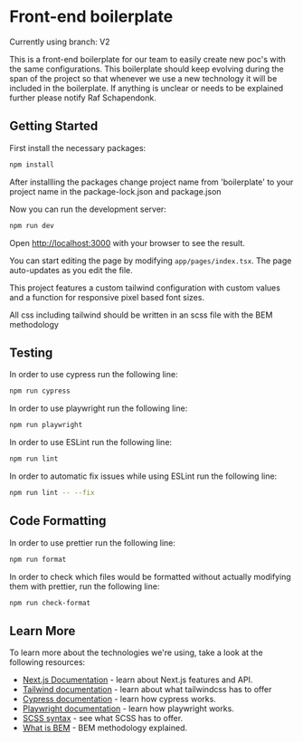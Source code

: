 # Front-end boilerplate

Currently using branch: V2

This is a front-end boilerplate for our team to easily create new poc's with the same configurations. This boilerplate should keep evolving during the span of the project so that whenever we use a new technology it will be included in the boilerplate. If anything is unclear or needs to be explained further please notify Raf Schapendonk.

## Getting Started

First install the necessary packages:

```bash
npm install
```

After installling the packages change project name from 'boilerplate' to your project name in the package-lock.json and package.json

Now you can run the development server:

```bash
npm run dev
```

Open [http://localhost:3000](http://localhost:3000) with your browser to see the result.

You can start editing the page by modifying `app/pages/index.tsx`. The page auto-updates as you edit the file.

This project features a custom tailwind configuration with custom values and a function for responsive pixel based font sizes.

All css including tailwind should be written in an scss file with the BEM methodology

## Testing

In order to use cypress run the following line:

```bash
npm run cypress
```

In order to use playwright run the following line:

```bash
npm run playwright
```

In order to use ESLint run the following line:

```bash
npm run lint
```

In order to automatic fix issues while using ESLint run the following line:

```bash
npm run lint -- --fix
```

## Code Formatting

In order to use prettier run the following line:

```bash
npm run format
```

In order to check which files would be formatted without actually modifying them with prettier, run the following line:

```bash
npm run check-format

```

## Learn More

To learn more about the technologies we're using, take a look at the following resources:

- [Next.js Documentation](https://nextjs.org/docs) - learn about Next.js features and API.
- [Tailwind documentation](https://tailwindcss.com/docs/installation) - learn about what tailwindcss has to offer
- [Cypress documentation](https://docs.cypress.io/guides/overview/why-cypress) - learn how cypress works.
- [Playwright documentation](https://playwright.dev/docs/getting-started-vscode) - learn how playwright works.
- [SCSS syntax](https://sass-lang.com/documentation/syntax/) - see what SCSS has to offer.
- [What is BEM](https://getbem.com) - BEM methodology explained.
